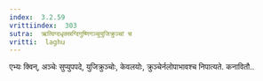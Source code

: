 ```yaml
---
index:  3.2.59
vrittiindex:  303
sutra:  ऋत्विग्दधृक्स्रग्दिगुष्णिगञ्चुयुजिक्रुञ्चां च
vritti:  laghu 
---
```


एभ्यः क्विन्, अञ्चेः सुप्युपपदे, युजिक्रुञ्चोः, केवलयोः, क्रुञ्चेर्नलोपाभावश्च निपात्यते. कनावितौ..

